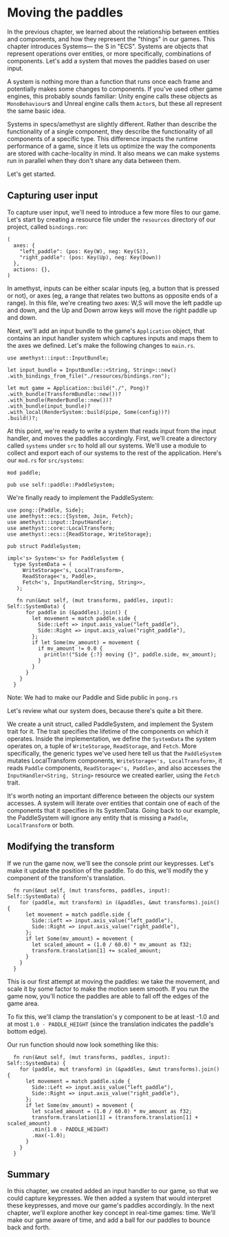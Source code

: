 # Moving the paddles

In the previous chapter, we learned about the relationship between entities and components, and how they represent the "things" in our games. This chapter introduces Systems— the S in "ECS". Systems are objects that represent operations over entities, or more specifically, combinations of components. Let's add a system that moves the paddles based on user input.

A system is nothing more than a function that runs once each frame and potentially makes some changes to components. If you've used other game engines, this probably sounds familiar: Unity engine calls these objects as `MonoBehaviour`s and Unreal engine calls them `Actor`s, but these all represent the same basic idea.

Systems in specs/amethyst are slightly different. Rather than describe the functionality of a single component, they describe the functionality of all components of a specific type. This difference impacts the runtime performance of a game, since it lets us optimize the way the components are stored with cache-locality in mind. It also means we can make systems run in parallel when they don't share any data between them.

Let's get started.

## Capturing user input
To capture user input, we'll need to introduce a few more files to our game. Let's start by creating a resource file under the `resources` directory of our project, called `bindings.ron`:

```ron,ignore
(
  axes: {
    "left_paddle": (pos: Key(W), neg: Key(S)),
    "right_paddle": (pos: Key(Up), neg: Key(Down))
  },
  actions: {},
)
```

In amethyst, inputs can be either scalar inputs (eg, a button that is pressed or not), or axes (eg, a range that relates two buttons as opposite ends of a range). In this file, we're creating two axes: W,S will move the left paddle up and down, and the Up and Down arrow keys will move the right paddle up and down.

Next, we'll add an input bundle to the game's `Application` object, that contains an input handler system which captures inputs and maps them to the axes we defined. Let's make the following changes to `main.rs`.

```rust,ignore
use amethyst::input::InputBundle;

let input_bundle = InputBundle::<String, String>::new()
.with_bindings_from_file("./resources/bindings.ron");

let mut game = Application::build("./", Pong)?
.with_bundle(TransformBundle::new())?
.with_bundle(RenderBundle::new())?
.with_bundle(input_bundle)?
.with_local(RenderSystem::build(pipe, Some(config))?)
.build()?;
```

At this point, we're ready to write a system that reads input from the input handler, and moves the paddles accordingly. First, we'll create a directory called `systems` under `src` to hold all our systems. We'll use a module to collect and export each of our systems to the rest of the application. Here's our `mod.rs` for `src/systems`:

```rust,ignore
mod paddle;

pub use self::paddle::PaddleSystem;
```

We're finally ready to implement the PaddleSystem:

```rust,ignore
use pong::{Paddle, Side};
use amethyst::ecs::{System, Join, Fetch};
use amethyst::input::InputHandler;
use amethyst::core::LocalTransform;
use amethyst::ecs::{ReadStorage, WriteStorage};

pub struct PaddleSystem;

impl<'s> System<'s> for PaddleSystem {
  type SystemData = (
     WriteStorage<'s, LocalTransform>,
     ReadStorage<'s, Paddle>,
     Fetch<'s, InputHandler<String, String>>,
   );

   fn run(&mut self, (mut transforms, paddles, input): Self::SystemData) {
      for paddle in (&paddles).join() {
        let movement = match paddle.side {
          Side::Left => input.axis_value("left_paddle"),
          Side::Right => input.axis_value("right_paddle"),
        };
        if let Some(mv_amount) = movement {
          if mv_amount != 0.0 {
            println!("Side {:?} moving {}", paddle.side, mv_amount);
          }
        }
      }
    }
  }
```

Note: We had to make our Paddle and Side public in `pong.rs`

Let's review what our system does, because there's quite a bit there.

We create a unit struct, called PaddleSystem, and implement the System trait for it. The trait specifies the lifetime of the components on which it operates. Inside the implementation, we define the `SystemData` the system operates on, a tuple of `WriteStorage`, `ReadStorage`, and `Fetch`. More specifically, the generic types we've used here tell us that the `PaddleSystem` mutates LocalTransform components, `WriteStorage<'s, LocalTransform>`, it reads `Paddle` components, `ReadStorage<'s, Paddle>`, and also accesses the `InputHandler<String, String>` resource we created earlier, using the `Fetch` trait.

It's worth noting an important difference between the objects our system accesses. A system will iterate over entities that contain one of each of the components that it specifies in its SystemData. Going back to our example, the PaddleSystem will ignore any entity that is missing a `Paddle`, `LocalTransform` or both.

## Modifying the transform

If we run the game now, we'll see the console print our keypresses. Let's make it update the position of the paddle. To do this, we'll modify the y component of the transform's translation.

```rust,ignore
  fn run(&mut self, (mut transforms, paddles, input): Self::SystemData) {
    for (paddle, mut transform) in (&paddles, &mut transforms).join() {
      let movement = match paddle.side {
        Side::Left => input.axis_value("left_paddle"),
        Side::Right => input.axis_value("right_paddle"),
      };
      if let Some(mv_amount) = movement {
        let scaled_amount = (1.0 / 60.0) * mv_amount as f32;
        transform.translation[1] += scaled_amount;
      }
    }
  }
```

This is our first attempt at moving the paddles: we take the movement, and scale it by some factor to make the motion seem smooth. If you run the game now, you'll notice the paddles are able to fall off the edges of the game area.

To fix this, we'll clamp the translation's y component to be at least -1.0 and at most `1.0 - PADDLE_HEIGHT` (since the translation indicates the paddle's bottom edge).

Our run function should now look something like this:

```rust,ignore
  fn run(&mut self, (mut transforms, paddles, input): Self::SystemData) {
    for (paddle, mut transform) in (&paddles, &mut transforms).join() {
      let movement = match paddle.side {
        Side::Left => input.axis_value("left_paddle"),
        Side::Right => input.axis_value("right_paddle"),
      };
      if let Some(mv_amount) = movement {
        let scaled_amount = (1.0 / 60.0) * mv_amount as f32;
        transform.translation[1] = (transform.translation[1] + scaled_amount)
        .min(1.0 - PADDLE_HEIGHT)
        .max(-1.0);
      }
    }
  }
```

## Summary
In this chapter, we created added an input handler to our game, so that we could capture keypresses. We then added a system that would interpret these keypresses, and move our game's paddles accordingly. In the next chapter, we'll explore another key concept in real-time games: time. We'll make our game aware of time, and add a ball for our paddles to bounce back and forth.
